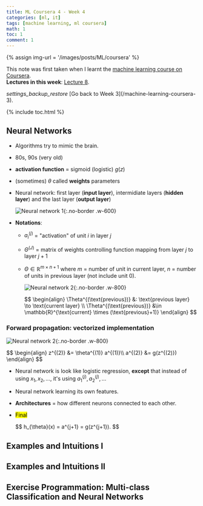 ```yaml
---
title: ML Coursera 4 - Week 4
categories: [ml, it]
tags: [machine learning, ml coursera]
math: 1
toc: 1
comment: 1
---
```


{% assign img-url = '/images/posts/ML/coursera' %}

This note was first taken when I learnt the [machine learning course on Coursera](https://www.coursera.org/learn/machine-learning/).<br />
**Lectures in this week**: [Lecture 8](/files/ML-coursera/Lecture8.pdf).

<div class="see-again">
<i class="material-icons">settings_backup_restore</i>
<span markdown="1">
[Go back to Week 3](/machine-learning-coursera-3).
</span>
</div>

{% include toc.html %}

## Neural Networks

- Algorithms try to mimic the brain.
- 80s, 90s (very old)
- **activation function** = sigmoid (logistic) $g(z)$
- (sometimes) $\theta$ called **weights** parameters
- Neural network: first layer (**input layer**), intermidiate layers (**hidden layer**) and the last layer (**output layer**)

	![Neural network 1]({{img-url}}/neural-network-1.png){:.no-border .w-600}

- **Notations**:
	- $a_i^{(j)}$ = "activation" of unit $i$ in layer $j$
	- $\Theta^{(J)}$ = matrix of weights controlling function mapping from layer $j$ to layer $j+1$
	- $\Theta \in \mathbb{R}^{m\times n+1}$ where $m$ = number of unit in current layer, $n$ = number of units in previous layer (not include unit 0).

		![Neural network 2]({{img-url}}/neural-network-2.png){:.no-border .w-800}

		<div class="p-mark">
		$$
		\begin{align}
		\Theta^{(\text{previous})} &: \text{previous layer} \to \text{current layer} \\
		\Theta^{(\text{previous})} &\in \mathbb{R}^{\text{current} \times (\text{previous}+1)}
		\end{align}
		$$
		</div>

### Forward propagation: vectorized implementation

![Neural network 2]({{img-url}}/neural-network-2.png){:.no-border .w-800}

<div class="p-mark">
$$
\begin{align}
z^{(2)} &= \theta^{(1)} a^{(1)}\\ 
a^{(2)} &= g(z^{(2)})
\end{align}
$$
</div>

- Neural network is look like logistic regression, **except** that instead of using $x_1, x_2, \ldots$, it's using $a^{(j)}_1, a^{(j)}_2, \ldots$
- Neural network learning its own features.
- **Architectures** = how different neurons connected to each other.
- <mark>Final</mark>

	<div class="p-mark">
	$$
	h_{\theta}(x) = a^{j+1} = g(z^{j+1}).
	$$
	</div>

## Examples and Intuitions I

## Examples and Intuitions II

## Exercise Programmation: Multi-class Classification and Neural Networks
